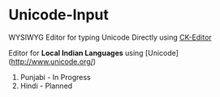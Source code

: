 Unicode-Input
=============

WYSIWYG Editor for typing Unicode Directly using [CK-Editor](https://github.com/ckeditor/ckeditor-dev)

Editor for **Local Indian Languages** using [Unicode] (http://www.unicode.org/)

1. Punjabi - In Progress
2. Hindi - Planned
